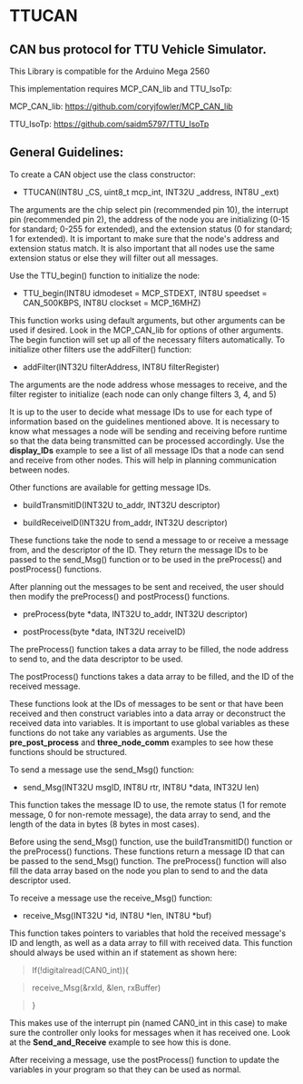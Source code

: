 # TTUCAN

## CAN bus protocol for TTU Vehicle Simulator.

This Library is compatible for the Arduino Mega 2560

This implementation requires MCP_CAN_lib and TTU_IsoTp:

MCP_CAN_lib: https://github.com/coryjfowler/MCP_CAN_lib

TTU_IsoTp: https://github.com/saidm5797/TTU_IsoTp

## General Guidelines:

To create a CAN object use the class constructor: 

 - TTUCAN(INT8U _CS, uint8_t mcp_int, INT32U _address, INT8U _ext) 

The arguments are the chip select pin (recommended pin 10), the interrupt pin (recommended pin 2), the address of the node you are initializing (0-15 for standard; 0-255 for extended), and the extension status (0 for standard; 1 for extended). It is important to make sure that the node's address and extension status match. It is also important that all nodes use the same extension status or else they will filter out all messages. 

 

Use the TTU_begin() function to initialize the node: 

- TTU_begin(INT8U idmodeset = MCP_STDEXT, INT8U speedset = CAN_500KBPS, INT8U clockset = MCP_16MHZ) 

This function works using default arguments, but other arguments can be used if desired. Look in the MCP_CAN_lib for options of other arguments. The begin function will set up all of the necessary filters automatically. To initialize other filters use the addFilter() function: 

 - addFilter(INT32U filterAddress, INT8U filterRegister) 

The arguments are the node address whose messages to receive, and the filter register to initialize (each node can only change filters 3, 4, and 5) 

 

It is up to the user to decide what message IDs to use for each type of information based on the guidelines mentioned above. It is necessary to know what messages a node will be sending and receiving before runtime so that the data being transmitted can be processed accordingly. Use the **display_IDs** example to see a list of all message IDs that a node can send and receive from other nodes. This will help in planning communication between nodes. 

 

Other functions are available for getting message IDs. 

 - buildTransmitID(INT32U to_addr, INT32U descriptor) 

 - buildReceiveID(INT32U from_addr, INT32U descriptor) 

These functions take the node to send a message to or receive a message from, and the descriptor of the ID. They return the message IDs to be passed to the send_Msg() function or to be used in the preProcess() and postProcess() functions. 

 

After planning out the messages to be sent and received, the user should then modify the preProcess() and postProcess() functions.  

 - preProcess(byte *data, INT32U to_addr, INT32U descriptor) 

 - postProcess(byte *data, INT32U receiveID) 

The preProcess() function takes a data array to be filled, the node address to send to, and the data descriptor to be used. 

The postProcess() functions takes a data array to be filled, and the ID of the received message. 

These functions look at the IDs of messages to be sent or that have been received and then construct variables into a data array or deconstruct the received data into variables. It is important to use global variables as these functions do not take any variables as arguments. Use the **pre_post_process** and **three_node_comm** examples to see how these functions should be structured. 

  

To send a message use the send_Msg() function: 

 - send_Msg(INT32U msgID, INT8U rtr, INT8U *data, INT32U len) 

This function takes the message ID to use, the remote status (1 for remote message, 0 for non-remote message), the data array to send, and the length of the data in bytes (8 bytes in most cases). 

Before using the send_Msg() function, use the buildTransmitID() function or the preProcess() functions. These functions return a message ID that can be passed to the send_Msg() function. The preProcess() function will also fill the data array based on the node you plan to send to and the data descriptor used. 

 

To receive a message use the receive_Msg() function: 

 - receive_Msg(INT32U *id, INT8U *len, INT8U *buf) 

This function takes pointers to variables that hold the received message's ID and length, as well as a data array to fill with received data. This function should always be used within an if statement as shown here: 

 

>If(!digitalread(CAN0_int)){ 

>receive_Msg(&rxId, &len, rxBuffer) 

>} 

 

This makes use of the interrupt pin (named CAN0_int in this case) to make sure the controller only looks for messages when it has received one. Look at the **Send_and_Receive** example to see how this is done. 

 

After receiving a message, use the postProcess() function to update the variables in your program so that they can be used as normal.
